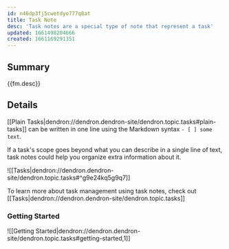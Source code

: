 ```yaml
---
id: n46dp3fj5cwetdyo777q8at
title: Task Note
desc: 'Task notes are a special type of note that represent a task'
updated: 1661498204666
created: 1661169291351
---
```


## Summary

{{fm.desc}}

## Details

[[Plain Tasks|dendron://dendron.dendron-site/dendron.topic.tasks#plain-tasks]] can be written in one line using the Markdown syntax `- [ ] some text`.

If a task's scope goes beyond what you can describe in a single line of text, task notes could help you organize extra information about it.

![[Tasks|dendron://dendron.dendron-site/dendron.topic.tasks#^g9e24kq5g9q7]]

To learn more about task management using task notes, check out [[Tasks|dendron://dendron.dendron-site/dendron.topic.tasks]]

### Getting Started

![[Getting Started|dendron://dendron.dendron-site/dendron.topic.tasks#getting-started,1]]